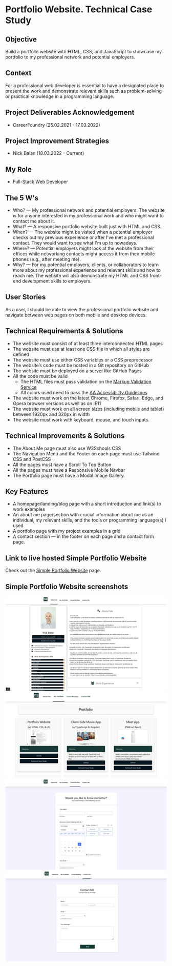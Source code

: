 # Portfolio Website. Technical Case Study

## Objective

Build a portfolio website with HTML, CSS, and JavaScript to showcase my portfolio to my professional network and potential employers.

## Context

For a professional web developer is essential to have a designated place to present the work and demonstrate relevant skills such as problem-solving or practical knowledge in a programming language.

## Project Deliverables Acknowledgement

- CareerFoundry (25.02.2021 - 17.03.2022)

## Project Improvement Strategies

- Nick Balan (18.03.2022 - Current)

## My Role

- Full-Stack Web Developer

## The 5 W's

- Who? — My professional network and potential employers. The website is for anyone interested in my professional work and who might want to contact me about it.
- What? — A responsive portfolio website built just with HTML and CSS.
- When? — The website might be visited when a potential employer checks out my previous experience or after I've met a professional contact. They would want to see what I'm up to nowadays.
- Where? — Potential employers might look at the website from their offices while networking contacts might access it from their mobile phones (e.g., after meeting me).
- Why? — For my potential employers, clients, or collaborators to learn more about my professional experience and relevant skills and how to reach me. The website will also demonstrate my HTML and CSS front-end development skills to employers.

## User Stories

As a user, I should be able to view the professional portfolio website and navigate between web pages on both mobile and desktop devices.

## Technical Requirements & Solutions

- The website must consist of at least three interconnected HTML pages
- The website must use at least one CSS file in which all styles are defined
- The website must use either CSS variables or a CSS preprocessor
- The website’s code must be hosted in a Git repository on GitHub
- The website must be deployed on a server like GitHub Pages
- All the code must be valid
  - The HTML files must pass validation on the [Markup Validation Service](https://validator.w3.org/)
  - All colors used need to pass the [AA Accessibility Guidelines](https://contrastchecker.com/)
- The website must work on the latest Chrome, Firefox, Safari, Edge, and Opera browser versions as well as on IE11
- The website must work on all screen sizes (including mobile and tablet) between 1920px and 320px in width
- The website must work with keyboard, mouse, and touch inputs.

## Technical Improvements & Solutions

- The About Me page must also use W3Schools CSS
- The Navigation Menu and the Footer on each page must use Tailwind CSS and PostCSS
- All the pages must have a Scroll To Top Button
- All the pages must have a Responsive Mobile Navbar
- The Portfolio page must have a Modal Image Gallery.

## Key Features

- A homepage/landing/blog page with a short introduction and link(s) to work examples
- An about me page/section with crucial information about me as an individual, my relevant skills, and the tools or programming language(s) I used
- A portfolio page with my project examples in a grid
- A contact section — in the footer on each page and a contact form page.

## Link to live hosted Simple Portfolio Website

Check out the [Simple Portfolio Website](https://nickbalan.github.io/portfolio-website/) page.

## Simple Portfolio Website screenshots

![Livescreen](img/Livescreen/Portfolio_website_improvement_v7/Portfolio_website_About_Me_page_improvement_v7.JPG)
![Livescreen](img/Livescreen/Portfolio_website_improvement_v7/Portfolio_website_Portfolio_page_improvement_v7_1.JPG)
![Livescreen](img/Livescreen/Portfolio_website_improvement_v7/Portfolio_website_Zoom_Meeting_page_improvement_v7.JPG)
![Livescreen](img/Livescreen/Portfolio_website_improvement_v7/Portfolio_website_Contact_Me_page_improvement_v7.JPG)
